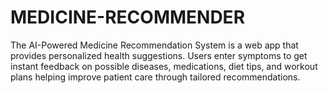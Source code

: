# MEDICINE-RECOMMENDER
The AI-Powered Medicine Recommendation System is a web app that provides personalized health suggestions. Users enter symptoms to get instant feedback on possible diseases, medications, diet tips, and workout plans helping improve patient care through tailored recommendations.
